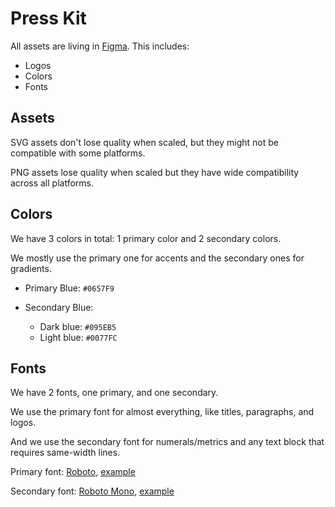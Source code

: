 # Press Kit

All assets are living in [Figma](https://www.figma.com/file/3ps5V85ERU1BhYBO37cYCO/Yearn-v2-brand?node-id=10%3A13). This includes:

- Logos
- Colors
- Fonts

## Assets

SVG assets don't lose quality when scaled, but they might not be compatible with some platforms.

PNG assets lose quality when scaled but they have wide compatibility across all platforms.

## Colors

We have 3 colors in total: 1 primary color and 2 secondary colors.

We mostly use the primary one for accents and the secondary ones for gradients.

- Primary Blue: `#0657F9`

- Secondary Blue:
  - Dark blue: `#095EB5`
  - Light blue: `#0077FC`

## Fonts

We have 2 fonts, one primary, and one secondary.

We use the primary font for almost everything, like titles, paragraphs, and logos.

And we use the secondary font for numerals/metrics and any text block that requires same-width lines.

Primary font: [Roboto](https://github.com/googlefonts/roboto), [example](https://fonts.google.com/specimen/Roboto?preview.text=yearn.finance%20is%20a%20blue%20chip&preview.text_type=custom)

Secondary font: [Roboto Mono](https://github.com/googlefonts/RobotoMono), [example](https://fonts.google.com/specimen/Roboto+Mono?preview.text=yearn.finance%20is%20a%20blue%20chip&preview.text_type=custom&query=roboto+mono)
